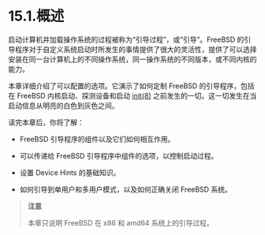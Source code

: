 # 15.1.概述

启动计算机并加载操作系统的过程被称为“引导过程”，或“引导”。FreeBSD 的引导程序对于自定义系统启动时所发生的事情提供了很大的灵活性，提供了可以选择安装在同一台计算机上的不同操作系统，同一操作系统的不同版本，或不同内核的能力。

本章详细介绍了可以配置的选项。它演示了如何定制 FreeBSD 的引导程序，包括在 FreeBSD 内核启动、探测设备和启动 [init(8)](https://www.freebsd.org/cgi/man.cgi?query=init&sektion=8&format=html) 之前发生的一切。这一切发生在当启动信息从明亮的白色到灰色之间。

读完本章后，你将了解：

- FreeBSD 引导程序的组件以及它们如何相互作用。

- 可以传递给 FreeBSD 引导程序中组件的选项，以控制启动过程。

- 设置 Device Hints 的基础知识。

- 如何引导到单用户和多用户模式，以及如何正确关闭 FreeBSD 系统。

> **注意**
>
> 本章只说明 FreeBSD 在 x86 和 amd64 系统上的引导过程。